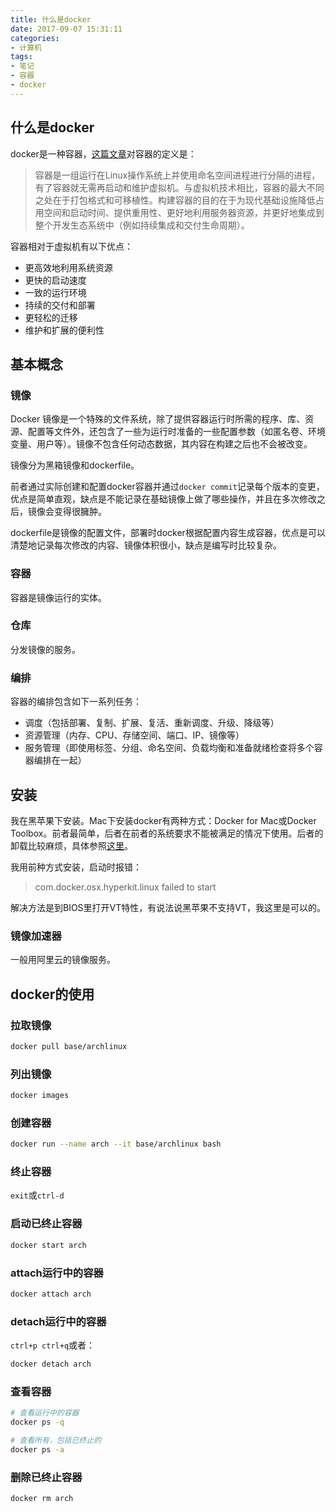 ```yaml
---
title: 什么是docker
date: 2017-09-07 15:31:11
categories:
- 计算机
tags:
- 笔记
- 容器
- docker
---
```

## 什么是docker

docker是一种容器，[这篇文章](http://www.infoq.com/cn/articles/container-landscape-2016)对容器的定义是：

> 容器是一组运行在Linux操作系统上并使用命名空间进程进行分隔的进程，有了容器就无需再启动和维护虚拟机。与虚拟机技术相比，容器的最大不同之处在于打包格式和可移植性。构建容器的目的在于为现代基础设施降低占用空间和启动时间、提供重用性、更好地利用服务器资源，并更好地集成到整个开发生态系统中（例如持续集成和交付生命周期）。

容器相对于虚拟机有以下优点：

* 更高效地利用系统资源
* 更快的启动速度
* 一致的运行环境
* 持续的交付和部署
* 更轻松的迁移
* 维护和扩展的便利性

## 基本概念

### 镜像
Docker 镜像是一个特殊的文件系统，除了提供容器运行时所需的程序、库、资源、配置等文件外，还包含了一些为运行时准备的一些配置参数（如匿名卷、环境变量、用户等）。镜像不包含任何动态数据，其内容在构建之后也不会被改变。

镜像分为黑箱镜像和dockerfile。

前者通过实际创建和配置docker容器并通过`docker commit`记录每个版本的变更，优点是简单直观，缺点是不能记录在基础镜像上做了哪些操作，并且在多次修改之后，镜像会变得很臃肿。

dockerfile是镜像的配置文件，部署时docker根据配置内容生成容器，优点是可以清楚地记录每次修改的内容、镜像体积很小，缺点是编写时比较复杂。

### 容器
容器是镜像运行的实体。

### 仓库
分发镜像的服务。

### 编排
容器的编排包含如下一系列任务：

* 调度（包括部署、复制、扩展、复活、重新调度、升级、降级等）
* 资源管理（内存、CPU、存储空间、端口、IP、镜像等）
* 服务管理（即使用标签、分组、命名空间、负载均衡和准备就绪检查将多个容器编排在一起）

## 安装

我在黑苹果下安装。Mac下安装docker有两种方式：Docker for Mac或Docker Toolbox。前者最简单，后者在前者的系统要求不能被满足的情况下使用。后者的卸载比较麻烦，具体参照[这里](https://github.com/widuu/chinese_docker/blob/master/installation/mac.md)。

我用前种方式安装，启动时报错：

> com.docker.osx.hyperkit.linux failed to start
	
解决方法是到BIOS里打开VT特性，有说法说黑苹果不支持VT，我这里是可以的。

### 镜像加速器
一般用阿里云的镜像服务。

## docker的使用

### 拉取镜像

```bash
docker pull base/archlinux
```

### 列出镜像

```bash
docker images
```

### 创建容器

```bash
docker run --name arch --it base/archlinux bash
```

### 终止容器
`exit`或`ctrl-d`

### 启动已终止容器

```bash
docker start arch
```

### attach运行中的容器

```bash
docker attach arch
```

### detach运行中的容器
`ctrl+p ctrl+q`或者：

```bash
docker detach arch
```

### 查看容器

```bash
# 查看运行中的容器
docker ps -q

# 查看所有，包括已终止的
docker ps -a
```

### 删除已终止容器

```bash
docker rm arch
```

